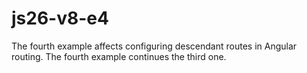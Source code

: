 # js26-v8-e4
The fourth example affects configuring descendant routes in Angular routing.
The fourth example continues the third one.
